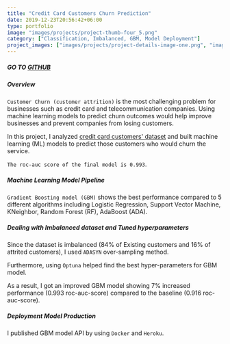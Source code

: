 ```yaml
---
title: "Credit Card Customers Churn Prediction"
date: 2019-12-23T20:56:42+06:00
type: portfolio
image: "images/projects/project-thumb-four_5.png"
category: ["Classification, Imbalanced, GBM, Model Deployment"]
project_images: ["images/projects/project-details-image-one.png", "images/projects/project-details-image-two.png"]
---
```


##### GO TO [GITHUB](https://github.com/zoeyejiseoung/CreditCard_Churn) 

##### Overview
`Customer Churn (customer attrition)` is the most challenging problem for businesses such as credit card and telecommunication companies. Using machine learning models to predict churn outcomes would help improve businesses and prevent companies from losing customers. 


In this project, I analyzed [credit card customers' dataset](https://www.kaggle.com/sakshigoyal7/credit-card-customers) and built machine learning (ML) models to predict those customers who would churn the service. 

`The roc-auc score of the final model is 0.993`. 


##### Machine Learning Model Pipeline
`Gradient Boosting model (GBM)` shows the best performance compared to 5 different algorithms including Logistic Regression, Support Vector Machine, KNeighbor, Random Forest (RF), AdaBoost (ADA).



##### Dealing with Imbalanced dataset and Tuned hyperparameters
Since the dataset is imbalanced (84% of Existing customers and 16% of attrited customers), I used `ADASYN` over-sampling method. 

Furthermore, using `Optuna` helped find the best hyper-parameters for 
GBM model. 

As a result, I got an improved GBM model showing 7% increased performance (0.993 roc-auc-score) compared to the baseline (0.916 roc-auc-score).


##### Deployment Model Production
I published GBM model API by using `Docker` and `Heroku`. 




